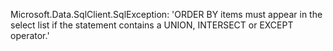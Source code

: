 Microsoft.Data.SqlClient.SqlException: 'ORDER BY items must appear in the select list if the statement contains a UNION, INTERSECT or EXCEPT operator.'

